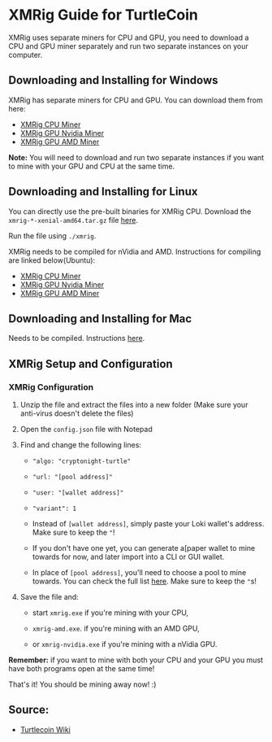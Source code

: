 # XMRig Guide for TurtleCoin 

XMRig uses separate miners for CPU and GPU, you need to download a CPU and GPU miner separately and run two separate instances on your computer.

## Downloading and Installing for Windows

XMRig has separate miners for CPU and GPU. You can download them from here:

* [XMRig CPU Miner](https://github.com/xmrig/xmrig/releases)
* [XMRig GPU Nvidia Miner](https://github.com/xmrig/xmrig-nvidia/releases)
* [XMRig GPU AMD Miner](https://github.com/xmrig/xmrig-amd/releases)

**Note:** You will need to download and run two separate instances if you want to mine with your GPU and CPU at the same time.

## Downloading and Installing for Linux

You can directly use the pre-built binaries for XMRig CPU. Download the `xmrig-*-xenial-amd64.tar.gz` file [here](https://github.com/xmrig/xmrig/releases).  

Run the file using `./xmrig`. 

XMRig needs to be compiled for nVidia and AMD. Instructions for compiling are linked below(Ubuntu):

* [XMRig CPU Miner](https://github.com/xmrig/xmrig/wiki/Ubuntu-Build) 
* [XMRig GPU Nvidia Miner](https://github.com/xmrig/xmrig-nvidia/wiki/Ubuntu-Build) 
* [XMRig GPU AMD Miner](https://github.com/xmrig/xmrig-amd/wiki/Ubuntu-Build) 

## Downloading and Installing for Mac

Needs to be compiled. Instructions [here](https://github.com/xmrig/xmrig/wiki/OS-X-Build).

## XMRig Setup and Configuration

### XMRig Configuration

1.  Unzip the file and extract the files into a new folder (Make sure your anti-virus doesn't delete the files)
2.  Open the `config.json` file with Notepad
3.  Find and change the following lines:

      * `"algo: "cryptonight-turtle"`  

      * `"url: "[pool address]"`  

      * `"user: "[wallet address]"`  

      * `"variant": 1`  

      - Instead of `[wallet address]`, simply paste your Loki wallet's address. Make sure to keep the `"`!  

      - If you don't have one yet, you can generate a[paper wallet to mine towards for now, and later import into a CLI or GUI wallet.  

      - In place of `[pool address]`, you'll need to choose a pool to mine towards. You can check the full list [here](../MiningOverview/#pools). Make sure to keep the `"`s!  

4.  Save the file and:

    * start `xmrig.exe` if you're mining with your CPU,

    * `xmrig-amd.exe`. if you're mining with an AMD GPU,

    * or `xmrig-nvidia.exe` if you're mining with a nVidia GPU.

**Remember:** if you want to mine with both your CPU and your GPU you must have both programs open at the same time!

That's it! You should be mining away now! :)

## Source:
- [Turtlecoin Wiki](https://docs.turtlecoin.lol/guides/mining/xmrig-guide/)